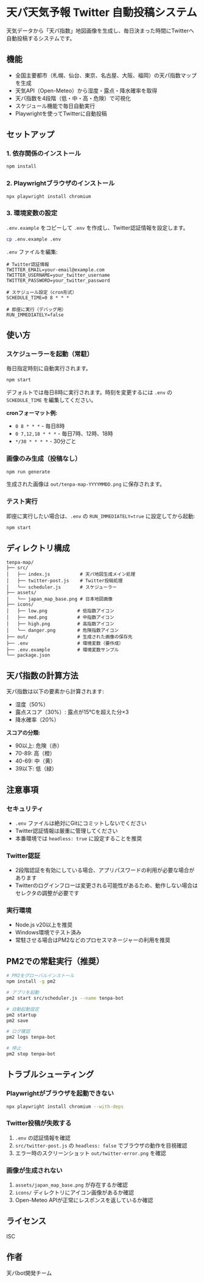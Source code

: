# 天パ天気予報 Twitter 自動投稿システム

天気データから「天パ指数」地図画像を生成し、毎日決まった時間にTwitterへ自動投稿するシステムです。

## 機能

- 全国主要都市（札幌、仙台、東京、名古屋、大阪、福岡）の天パ指数マップを生成
- 天気API（Open-Meteo）から湿度・露点・降水確率を取得
- 天パ指数を4段階（低・中・高・危険）で可視化
- スケジュール機能で毎日自動実行
- Playwrightを使ってTwitterに自動投稿

## セットアップ

### 1. 依存関係のインストール

```bash
npm install
```

### 2. Playwrightブラウザのインストール

```bash
npx playwright install chromium
```

### 3. 環境変数の設定

`.env.example` をコピーして `.env` を作成し、Twitter認証情報を設定します。

```bash
cp .env.example .env
```

`.env` ファイルを編集:

```env
# Twitter認証情報
TWITTER_EMAIL=your-email@example.com
TWITTER_USERNAME=your_twitter_username
TWITTER_PASSWORD=your_twitter_password

# スケジュール設定（cron形式）
SCHEDULE_TIME=0 8 * * *

# 即座に実行（デバッグ用）
RUN_IMMEDIATELY=false
```

## 使い方

### スケジューラーを起動（常駐）

毎日指定時刻に自動実行されます。

```bash
npm start
```

デフォルトでは毎日8時に実行されます。時刻を変更するには `.env` の `SCHEDULE_TIME` を編集してください。

**cronフォーマット例:**
- `0 8 * * *` - 毎日8時
- `0 7,12,18 * * *` - 毎日7時、12時、18時
- `*/30 * * * *` - 30分ごと

### 画像のみ生成（投稿なし）

```bash
npm run generate
```

生成された画像は `out/tenpa-map-YYYYMMDD.png` に保存されます。

### テスト実行

即座に実行したい場合は、`.env` の `RUN_IMMEDIATELY=true` に設定してから起動:

```bash
npm start
```

## ディレクトリ構成

```
tenpa-map/
├── src/
│   ├── index.js           # 天パ地図生成メイン処理
│   ├── twitter-post.js    # Twitter投稿処理
│   └── scheduler.js       # スケジューラー
├── assets/
│   └── japan_map_base.png # 日本地図画像
├── icons/
│   ├── low.png           # 低指数アイコン
│   ├── med.png           # 中指数アイコン
│   ├── high.png          # 高指数アイコン
│   └── danger.png        # 危険指数アイコン
├── out/                  # 生成された画像の保存先
├── .env                  # 環境変数（要作成）
├── .env.example          # 環境変数サンプル
└── package.json
```

## 天パ指数の計算方法

天パ指数は以下の要素から計算されます:

- 湿度（50%）
- 露点スコア（30%）: 露点が15°Cを超えた分×3
- 降水確率（20%）

**スコアの分類:**
- 90以上: 危険（赤）
- 70-89: 高（橙）
- 40-69: 中（黄）
- 39以下: 低（緑）

## 注意事項

### セキュリティ

- `.env` ファイルは絶対にGitにコミットしないでください
- Twitter認証情報は厳重に管理してください
- 本番環境では `headless: true` に設定することを推奨

### Twitter認証

- 2段階認証を有効にしている場合、アプリパスワードの利用が必要な場合があります
- Twitterのログインフローは変更される可能性があるため、動作しない場合はセレクタの調整が必要です

### 実行環境

- Node.js v20以上を推奨
- Windows環境でテスト済み
- 常駐させる場合はPM2などのプロセスマネージャーの利用を推奨

## PM2での常駐実行（推奨）

```bash
# PM2をグローバルインストール
npm install -g pm2

# アプリを起動
pm2 start src/scheduler.js --name tenpa-bot

# 自動起動設定
pm2 startup
pm2 save

# ログ確認
pm2 logs tenpa-bot

# 停止
pm2 stop tenpa-bot
```

## トラブルシューティング

### Playwrightがブラウザを起動できない

```bash
npx playwright install chromium --with-deps
```

### Twitter投稿が失敗する

1. `.env` の認証情報を確認
2. `src/twitter-post.js` の `headless: false` でブラウザの動作を目視確認
3. エラー時のスクリーンショット `out/twitter-error.png` を確認

### 画像が生成されない

1. `assets/japan_map_base.png` が存在するか確認
2. `icons/` ディレクトリにアイコン画像があるか確認
3. Open-Meteo APIが正常にレスポンスを返しているか確認

## ライセンス

ISC

## 作者

天パbot開発チーム

